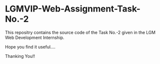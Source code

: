# LGMVIP-Web-Assignment-Task-No.-2

This repositry contains the source code of the Task No.-2 given in the LGM Web Development Internship.

Hope you find it useful....

Thanking You!!

